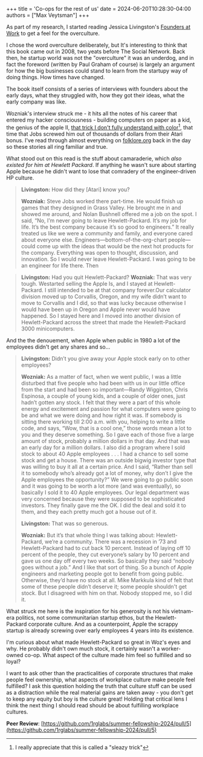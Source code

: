 +++
title = 'Co-ops for the rest of us'
date = 2024-06-20T10:28:30-04:00
authors = ["Max Veytsman"]
+++

As part of my research, I started reading Jessica Livingston's [Founders at Work](http://www.foundersatwork.com/) to get a feel for the overculture.

I chose the word overculture deliberately, but It's interesting to think that this book came out in 2008, two yeats before The Social Network. Back then, he startup world was not the "overculture" it was an underdog, and in fact the foreword (written by Paul Graham of course) is largely an argument for how the big businesses could stand to learn from the startupy way of doing things. How times have changed.

The book itself consists of a series of interviews with founders about the early days, what they struggled with, how they got their ideas, what the early company was like.

Wozniak's interview struck me - it hits all the notes of his career that entered my hacker consciousness - building computers on paper as a kid, the genius of the apple II, [that trick I don't fully understand with color](https://spectrum.ieee.org/al-alcorn-creator-of-pong-explains-how-early-home-computers-owe-their-color-to-this-one-cheap-sleazy-trick)[^1], that time that Jobs screwed him out of thousands of dollars from their Atari bonus. I've read through almost everything on [folklore.org](https://folklore.org) back in the day so these stories all ring familiar and true.

What stood out on this read is the stuff about camaraderie, which *also existed for him at Hewlett Packard*. If anything he wasn't sure about starting Apple because he didn't want to lose that comradery of the engineer-driven HP culture.

> **Livingston:** How did they [Atari] know you?
>
> **Wozniak:** Steve Jobs worked there part-time. He would finish up games that they designed in Grass Valley. He brought me in and showed me around, and Nolan Bushnell offered me a job on the spot. I said, “No, I’m never going to leave Hewlett-Packard. It’s my job for life. It’s the best company because it’s so good to engineers.” It really treated us like we were a community and family, and everyone cared about everyone else. Engineers—bottom-of-the-org-chart people—could come up with the ideas that would be the next hot products for the company. Everything was open to thought, discussion, and innovation. So I would never leave Hewlett-Packard. I was going to be an engineer for life there. Then


> **Livingston:** Had you quit Hewlett-Packard?
> **Wozniak:** That was very tough. Westarted selling the Apple Is, and I stayed at Hewlett-Packard. I still intended to be at that company forever.Our calculator division moved up to Corvallis, Oregon, and my wife didn’t want to move to Corvallis and I did, so that was lucky because otherwise I would have been up in Oregon and Apple never would have happened. So I stayed here and I moved into another division of Hewlett-Packard across the street that made the Hewlett-Packard 3000 minicomputers.

And the the denouement, when Apple when public in 1980 a lot of the employees didn't get any shares and so...

> **Livingston:** Didn’t you give away your Apple stock early on to other employees?
>
> **Wozniak:** As a matter of fact, when we went public, I was a little disturbed that five people who had been with us in our little office from the start and had been so important—Randy Wigginton, Chris Espinosa, a couple of young kids, and a couple of older ones, just hadn’t gotten any stock. I felt that they were a part of this whole energy and excitement and passion for what computers were going to be and what we were doing and how right it was. If somebody is sitting there working till 2:00 a.m. with you, helping to write a little code, and says, “Wow, that is a cool one,” those words mean a lot to you and they deserve something. So I gave each of those five a large amount of stock, probably a million dollars in that day. And that was an early day for a million dollars. I also did a program where I sold stock to about 40 Apple employees . . . I had a chance to sell some stock and get a house. There was an outside bigwig investor type that was willing to buy it all at a certain price. And I said, “Rather than sell it to somebody who’s already got a lot of money, why don’t I give the Apple employees the opportunity?” We were going to go public soon and it was going to be worth a lot more (and was eventually), so basically I sold it to 40 Apple employees. Our legal department was very concerned because they were supposed to be sophisticated investors. They finally gave me the OK. I did the deal and sold it to them, and they each pretty much got a house out of it.
>
> **Livingston:** That was so generous.
>
> **Wozniak:** But it’s that whole thing I was talking about: Hewlett-Packard, we’re a community. There was a recession in ’73 and Hewlett-Packard had to cut back 10 percent. Instead of laying off 10 percent of the people, they cut everyone’s salary by 10 percent and gave us one day off every two weeks. So basically they said “nobody goes without a job.” And I like that sort of thing. So a bunch of Apple engineers and marketing people got to benefit from going public. Otherwise, they’d have no stock at all. Mike Markkula kind of felt that some of these people didn’t deserve it; some people shouldn't get stock. But I disagreed with him on that. Nobody stopped me, so I did it.

What struck me here is the inspiration for his generosity is not his vietnam-era politics, not some communitarian startup ethos, but the Hewlett-Packard corporate culture. And as a counterpoint, Apple the scrappy startup is already screwing over early employees 4 years into its existence.

I'm curious about what made Hewlett-Packard so great in Woz's eyes and why. He probably didn't own much stock, it certainly wasn't a worker-owned co-op. What aspect of the culture made him feel so fulfilled and so loyal?

I want to ask other than the practicalities of corporate structures that make people feel ownership, what aspects of workplace culture make people feel fulfilled? I ask this question holding the truth that culture stuff can be used as a distraction while the real material gains are taken away - you don't get to keep any equity but boy is the culture great! Holding that critical lens I think the next thing I should read should be about fulfilling workplace cultures.

**Peer Review**: [https://github.com/1rglabs/summer-fellowship-2024/pull/5](https://github.com/1rglabs/summer-fellowship-2024/pull/5)

[^1]: I really appreciate that this is called a "sleazy trick"

